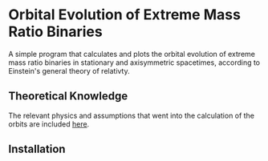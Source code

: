 
# Orbital Evolution of Extreme Mass Ratio Binaries

A simple program that calculates and plots the orbital evolution of extreme mass ratio binaries in stationary and axisymmetric spacetimes, according to Einstein's general theory of relativty.

## Theoretical Knowledge

The relevant physics and assumptions that went into the calculation of the orbits are included [here](https://github.com/kul-arun/orbital-evolution-of-extreme-mass-ratio-binaries-in-stationary-and-axisymmetric-spacetimes/theory.pdf).

## Installation




